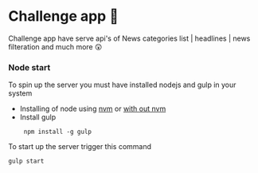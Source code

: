 # Challenge app 📂

Challenge app have serve api's of News categories list | headlines | news filteration and much more 😲

### Node start
To spin up the server you must have installed nodejs and gulp in your system

* Installing of node using [nvm](https://github.com/creationix/nvm) or [with out nvm](https://nodejs.org/en/)
* Install gulp 
    ```
     npm install -g gulp
    
    ```
To start up the server trigger this command
```
gulp start
```
